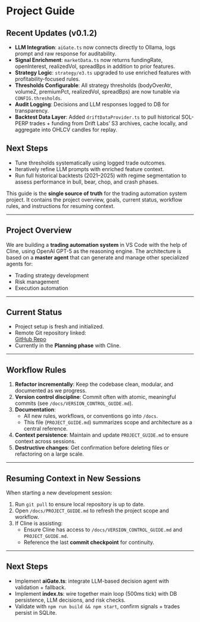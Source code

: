 # Project Guide

## Recent Updates (v0.1.2)
- **LLM Integration**: `aiGate.ts` now connects directly to Ollama, logs prompt and raw response for auditability.
- **Signal Enrichment**: `marketData.ts` now returns fundingRate, openInterest, realizedVol, spreadBps in addition to prior features.
- **Strategy Logic**: `strategy/e3.ts` upgraded to use enriched features with profitability-focused rules.
- **Thresholds Configurable**: All strategy thresholds (bodyOverAtr, volumeZ, premiumPct, realizedVol, spreadBps) are now tunable via `CONFIG.thresholds`.
- **Audit Logging**: Decisions and LLM responses logged to DB for transparency.
- **Backtest Data Layer**: Added `driftDataProvider.ts` to pull historical SOL-PERP trades + funding from Drift Labs’ S3 archives, cache locally, and aggregate into OHLCV candles for replay.

## Next Steps
- Tune thresholds systematically using logged trade outcomes.
- Iteratively refine LLM prompts with enriched feature context.
- Run full historical backtests (2021–2025) with regime segmentation to assess performance in bull, bear, chop, and crash phases.

This guide is the **single source of truth** for the trading automation system project. It contains the project overview, goals, current status, workflow rules, and instructions for resuming context.

---

## Project Overview

We are building a **trading automation system** in VS Code with the help of Cline, using OpenAI GPT-5 as the reasoning engine. The architecture is based on a **master agent** that can generate and manage other specialized agents for:
- Trading strategy development
- Risk management
- Execution automation

---

## Current Status

- Project setup is fresh and initialized.
- Remote Git repository linked:  
  [GitHub Repo](https://github.com/FastyFresh/drift-e3-bot)
- Currently in the **Planning phase** with Cline.

---

## Workflow Rules

1. **Refactor incrementally**: Keep the codebase clean, modular, and documented as we progress.
2. **Version control discipline**: Commit often with atomic, meaningful commits (see `/docs/VERSION_CONTROL_GUIDE.md`).
3. **Documentation**:  
   - All new rules, workflows, or conventions go into `/docs`.  
   - This file (`PROJECT_GUIDE.md`) summarizes scope and architecture as a central reference.
4. **Context persistence**: Maintain and update `PROJECT_GUIDE.md` to ensure context across sessions.
5. **Destructive changes**: Get confirmation before deleting files or refactoring on a large scale.

---

## Resuming Context in New Sessions

When starting a new development session:
1. Run `git pull` to ensure local repository is up to date.
2. Open `/docs/PROJECT_GUIDE.md` to refresh the project scope and workflow.
3. If Cline is assisting:
   - Ensure Cline has access to `/docs/VERSION_CONTROL_GUIDE.md` and `PROJECT_GUIDE.md`.
   - Reference the last **commit checkpoint** for continuity.

---

## Next Steps

- Implement **aiGate.ts**: integrate LLM-based decision agent with validation + fallback.
- Implement **index.ts**: wire together main loop (500ms tick) with DB persistence, LLM decisions, and risk checks.
- Validate with `npm run build && npm start`, confirm signals + trades persist in SQLite.
